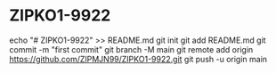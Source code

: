 # ZIPKO1-9922
echo "# ZIPKO1-9922" >> README.md
git init
git add README.md
git commit -m "first commit"
git branch -M main
git remote add origin https://github.com/ZIPMJN99/ZIPKO1-9922.git
git push -u origin main
